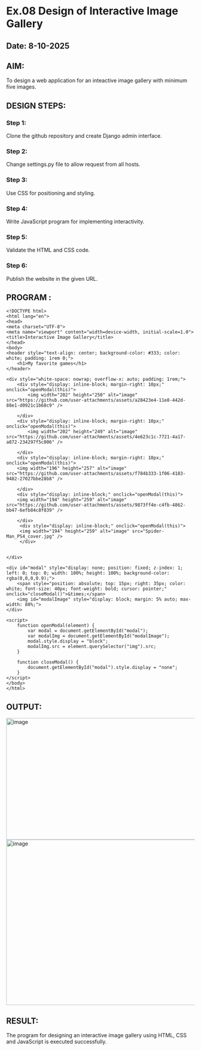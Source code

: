 # Ex.08 Design of Interactive Image Gallery
## Date: 8-10-2025

## AIM:
To design a web application for an inteactive image gallery with minimum five images.

## DESIGN STEPS:

### Step 1:
Clone the github repository and create Django admin interface.

### Step 2:
Change settings.py file to allow request from all hosts.

### Step 3:
Use CSS for positioning and styling.

### Step 4:
Write JavaScript program for implementing interactivity.

### Step 5:
Validate the HTML and CSS code.

### Step 6:
Publish the website in the given URL.

## PROGRAM :
    <!DOCTYPE html>
    <html lang="en">
    <head>
    <meta charset="UTF-8">
    <meta name="viewport" content="width=device-width, initial-scale=1.0">
    <title>Interactive Image Gallery</title>
    </head>
    <body>
    <header style="text-align: center; background-color: #333; color: white; padding: 1rem 0;">
        <h1>My favorite games</h1>
    </header>

    <div style="white-space: nowrap; overflow-x: auto; padding: 1rem;">
        <div style="display: inline-block; margin-right: 10px;" onclick="openModal(this)">
            <img width="202" height="250" alt="image" src="https://github.com/user-attachments/assets/a28423e4-11e8-442d-88e1-d0921c1b68c9" />

        </div>
        <div style="display: inline-block; margin-right: 10px;" onclick="openModal(this)">
            <img width="202" height="249" alt="image" src="https://github.com/user-attachments/assets/4e623c1c-7721-4a17-a872-234297f5c006" />

        </div>
        <div style="display: inline-block; margin-right: 10px;" onclick="openModal(this)"> 
        <img width="196" height="257" alt="image" src="https://github.com/user-attachments/assets/f784b333-1f06-4183-9482-27027bbe28b8" />

        </div>
        <div style="display: inline-block;" onclick="openModal(this)"> 
        <img width="194" height="259" alt="image" src="https://github.com/user-attachments/assets/9873ff4e-c4fb-4862-bb47-6efb84c8f839" />

        </div>
         <div style="display: inline-block;" onclick="openModal(this)"> 
         <img width="194" height="259" alt="image" src="Spider-Man_PS4_cover.jpg" />
         </div>


    </div>

    <div id="modal" style="display: none; position: fixed; z-index: 1; left: 0; top: 0; width: 100%; height: 100%; background-color: rgba(0,0,0,0.9);">
        <span style="position: absolute; top: 15px; right: 35px; color: white; font-size: 40px; font-weight: bold; cursor: pointer;" onclick="closeModal()">&times;</span>
        <img id="modalImage" style="display: block; margin: 5% auto; max-width: 80%;">
    </div>

    <script>
        function openModal(element) {
            var modal = document.getElementById("modal");
            var modalImg = document.getElementById("modalImage");
            modal.style.display = "block";
            modalImg.src = element.querySelector("img").src;
        }

        function closeModal() {
            document.getElementById("modal").style.display = "none";
        }
    </script>
    </body>
    </html>

## OUTPUT:
<img width="1280" height="325" alt="image" src="https://github.com/user-attachments/assets/b1f65f49-95d6-441b-ab9c-94cb3828e0e5" />

<img width="1280" height="442" alt="image" src="https://github.com/user-attachments/assets/ec866aa0-f5ce-4797-b483-e49d9af74e26" />


## RESULT:
The program for designing an interactive image gallery using HTML, CSS and JavaScript is executed successfully.
